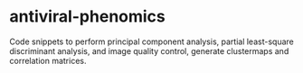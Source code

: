 # antiviral-phenomics

Code snippets to perform principal component analysis, partial least-square discriminant analysis, and image quality control, generate clustermaps and correlation matrices.

